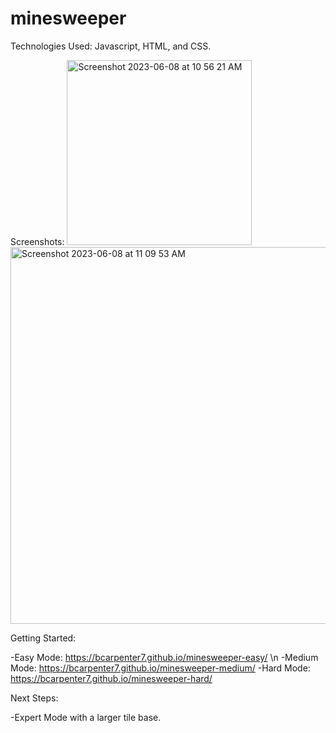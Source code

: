 # minesweeper

<Minesweeper Clone>

Technologies Used: Javascript, HTML, and CSS.


Screenshots: 
<img width="296" alt="Screenshot 2023-06-08 at 10 56 21 AM" src="https://github.com/bcarpenter7/minesweeper-easy/assets/126187218/4eccd5d1-e33c-439a-a2fb-35632e41a077">
<img width="603" alt="Screenshot 2023-06-08 at 11 09 53 AM" src="https://github.com/bcarpenter7/minesweeper-easy/assets/126187218/f03d75b9-e938-4647-9fa1-0223ef8be6c1">

Getting Started: 

-Easy Mode: https://bcarpenter7.github.io/minesweeper-easy/ \n
-Medium Mode: https://bcarpenter7.github.io/minesweeper-medium/
-Hard Mode: https://bcarpenter7.github.io/minesweeper-hard/

Next Steps: 

-Expert Mode with a larger tile base.
